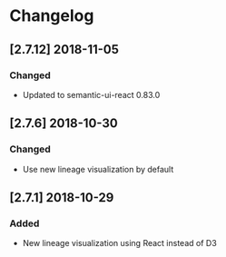 # Changelog

## [2.7.12] 2018-11-05

### Changed

- Updated to semantic-ui-react 0.83.0

## [2.7.6] 2018-10-30

### Changed

- Use new lineage visualization by default

## [2.7.1] 2018-10-29

### Added

- New lineage visualization using React instead of D3
